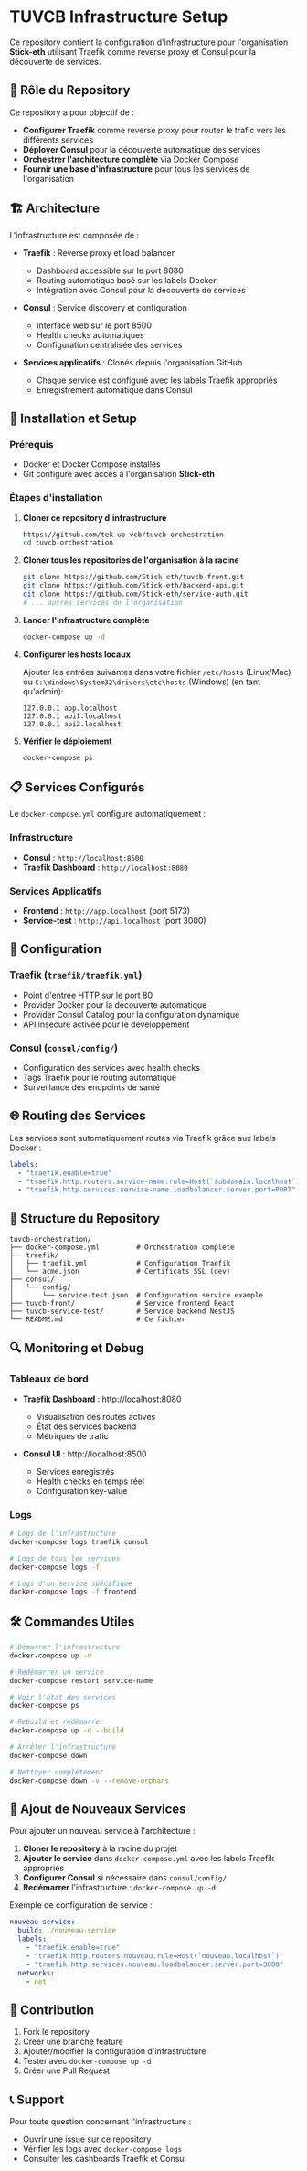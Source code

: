 # TUVCB Infrastructure Setup

Ce repository contient la configuration d'infrastructure pour l'organisation **Stick-eth** utilisant Traefik comme reverse proxy et Consul pour la découverte de services.

## 🎯 Rôle du Repository

Ce repository a pour objectif de :
- **Configurer Traefik** comme reverse proxy pour router le trafic vers les différents services
- **Déployer Consul** pour la découverte automatique des services
- **Orchestrer l'architecture complète** via Docker Compose
- **Fournir une base d'infrastructure** pour tous les services de l'organisation

## 🏗️ Architecture

L'infrastructure est composée de :

- **Traefik** : Reverse proxy et load balancer
  - Dashboard accessible sur le port 8080
  - Routing automatique basé sur les labels Docker
  - Intégration avec Consul pour la découverte de services

- **Consul** : Service discovery et configuration
  - Interface web sur le port 8500
  - Health checks automatiques
  - Configuration centralisée des services

- **Services applicatifs** : Clonés depuis l'organisation GitHub
  - Chaque service est configuré avec les labels Traefik appropriés
  - Enregistrement automatique dans Consul

## 🚀 Installation et Setup

### Prérequis
- Docker et Docker Compose installés
- Git configuré avec accès à l'organisation **Stick-eth**

### Étapes d'installation

1. **Cloner ce repository d'infrastructure**
   ```bash
   https://github.com/tek-up-vcb/tuvcb-orchestration
   cd tuvcb-orchestration
   ```

2. **Cloner tous les repositories de l'organisation à la racine**
   ```bash
   git clone https://github.com/Stick-eth/tuvcb-front.git
   git clone https://github.com/Stick-eth/backend-api.git
   git clone https://github.com/Stick-eth/service-auth.git
   # ... autres services de l'organisation
   ```

3. **Lancer l'infrastructure complète**
   ```bash
   docker-compose up -d
   ```

4. **Configurer les hosts locaux**
   
   Ajouter les entrées suivantes dans votre fichier `/etc/hosts` (Linux/Mac) ou `C:\Windows\System32\drivers\etc\hosts` (Windows) (en tant qu'admin):
   ```
   127.0.0.1 app.localhost
   127.0.0.1 api1.localhost
   127.0.0.1 api2.localhost
   ```

5. **Vérifier le déploiement**
   ```bash
   docker-compose ps
   ```

## 📋 Services Configurés

Le `docker-compose.yml` configure automatiquement :

### Infrastructure
- **Consul** : `http://localhost:8500`
- **Traefik Dashboard** : `http://localhost:8080`

### Services Applicatifs
- **Frontend** : `http://app.localhost` (port 5173)
- **Service-test** : `http://api.localhost` (port 3000)

## 🔧 Configuration

### Traefik (`traefik/traefik.yml`)
- Point d'entrée HTTP sur le port 80
- Provider Docker pour la découverte automatique
- Provider Consul Catalog pour la configuration dynamique
- API insecure activée pour le développement

### Consul (`consul/config/`)
- Configuration des services avec health checks
- Tags Traefik pour le routing automatique
- Surveillance des endpoints de santé

## 🌐 Routing des Services

Les services sont automatiquement routés via Traefik grâce aux labels Docker :

```yaml
labels:
  - "traefik.enable=true"
  - "traefik.http.routers.service-name.rule=Host(`subdomain.localhost`)"
  - "traefik.http.services.service-name.loadbalancer.server.port=PORT"
```

## 📁 Structure du Repository

```
tuvcb-orchestration/
├── docker-compose.yml         # Orchestration complète
├── traefik/
│   ├── traefik.yml            # Configuration Traefik
│   └── acme.json              # Certificats SSL (dev)
├── consul/
│   └── config/
│       └── service-test.json  # Configuration service example
├── tuvcb-front/               # Service frontend React
├── tuvcb-service-test/        # Service backend NestJS
└── README.md                  # Ce fichier
```

## 🔍 Monitoring et Debug

### Tableaux de bord
- **Traefik Dashboard** : http://localhost:8080
  - Visualisation des routes actives
  - État des services backend
  - Métriques de trafic

- **Consul UI** : http://localhost:8500
  - Services enregistrés
  - Health checks en temps réel
  - Configuration key-value

### Logs
```bash
# Logs de l'infrastructure
docker-compose logs traefik consul

# Logs de tous les services
docker-compose logs -f

# Logs d'un service spécifique
docker-compose logs -f frontend
```

## 🛠️ Commandes Utiles

```bash
# Démarrer l'infrastructure
docker-compose up -d

# Redémarrer un service
docker-compose restart service-name

# Voir l'état des services
docker-compose ps

# Rebuild et redémarrer
docker-compose up -d --build

# Arrêter l'infrastructure
docker-compose down

# Nettoyer complètement
docker-compose down -v --remove-orphans
```

## 🔄 Ajout de Nouveaux Services

Pour ajouter un nouveau service à l'architecture :

1. **Cloner le repository** à la racine du projet
2. **Ajouter le service** dans `docker-compose.yml` avec les labels Traefik appropriés
3. **Configurer Consul** si nécessaire dans `consul/config/`
4. **Redémarrer** l'infrastructure : `docker-compose up -d`

Exemple de configuration de service :
```yaml
nouveau-service:
  build: ./nouveau-service
  labels:
    - "traefik.enable=true"
    - "traefik.http.routers.nouveau.rule=Host(`nouveau.localhost`)"
    - "traefik.http.services.nouveau.loadbalancer.server.port=3000"
  networks:
    - net
```

## 🤝 Contribution

1. Fork le repository
2. Créer une branche feature
3. Ajouter/modifier la configuration d'infrastructure
4. Tester avec `docker-compose up -d`
5. Créer une Pull Request

## 📞 Support

Pour toute question concernant l'infrastructure :
- Ouvrir une issue sur ce repository
- Vérifier les logs avec `docker-compose logs`
- Consulter les dashboards Traefik et Consul
